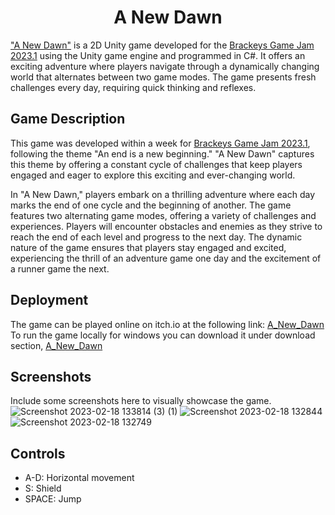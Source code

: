 <div align="center">
    <h1>A New Dawn</h1>
</div>

["A New Dawn"](https://jedidiy.itch.io/a-new-dawn) is a 2D Unity game developed for the [Brackeys Game Jam 2023.1](https://itch.io/jam/brackeys-9) using the Unity game engine and programmed in C#. It offers an exciting adventure where players navigate through a dynamically changing world that alternates between two game modes. The game presents fresh challenges every day, requiring quick thinking and reflexes.

## Game Description
This game was developed within a week for [Brackeys Game Jam 2023.1](https://itch.io/jam/brackeys-9), following the theme "An end is a new beginning." "A New Dawn" captures this theme by offering a constant cycle of challenges that keep players engaged and eager to explore this exciting and ever-changing world.

In "A New Dawn," players embark on a thrilling adventure where each day marks the end of one cycle and the beginning of another. The game features two alternating game modes, offering a variety of challenges and experiences. Players will encounter obstacles and enemies as they strive to reach the end of each level and progress to the next day. The dynamic nature of the game ensures that players stay engaged and excited, experiencing the thrill of an adventure game one day and the excitement of a runner game the next.

## Deployment
The game can be played online on itch.io at the following link: [A_New_Dawn](https://jedidiy.itch.io/a-new-dawn)
To run the game locally for windows you can download it under download section, [A_New_Dawn](https://jedidiy.itch.io/a-new-dawn)

## Screenshots
Include some screenshots here to visually showcase the game.
![Screenshot 2023-02-18 133814 (3) (1)](https://github.com/youssefjedidi/A_New_Dawn/assets/103137821/dfd5ce0d-6693-4409-8f13-a22bf37363fc)
![Screenshot 2023-02-18 132844](https://github.com/youssefjedidi/A_New_Dawn/assets/103137821/46756290-369d-4a4b-a449-6b2a54a1a5bd)
![Screenshot 2023-02-18 132749](https://github.com/youssefjedidi/A_New_Dawn/assets/103137821/08aa38ab-2034-4847-9dce-f9eba3f3d8eb)

## Controls
- A-D: Horizontal movement
- S: Shield
- SPACE: Jump


